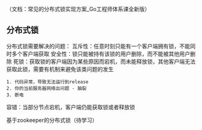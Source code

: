 （文档：常见的分布式锁实现方案_Go工程师体系课全新版）

## 分布式锁

分布式锁需要解决的问题：
互斥性：任意时刻只能有一个客户端拥有锁，不能同时多个客户端获取
安全性：锁只能被持有该锁的用户删除，而不能被其他用户删除
死锁：获取锁的客户端因为某些原因而宕机，而未能释放锁，其他客户端无法获取此锁，需要有机制来避免该类问题的发生

    1. 代码异常，导致无法运行到release
    2. 你的当前服务器网络出问题 - 脑裂
    3. 断电

容错：当部分节点宕机，客户端仍能获取锁或者释放锁



基于zookeeper的分布式锁（待学习）